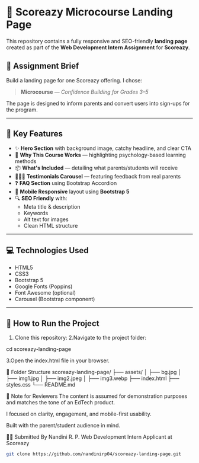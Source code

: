 # 🎯 Scoreazy Microcourse Landing Page

This repository contains a fully responsive and SEO-friendly **landing page** created as part of the **Web Development Intern Assignment** for **Scoreazy**.

## 📌 Assignment Brief

Build a landing page for one Scoreazy offering. I chose:

> **Microcourse** — _Confidence Building for Grades 3–5_

The page is designed to inform parents and convert users into sign-ups for the program.

---

## 🌟 Key Features

- ✨ **Hero Section** with background image, catchy headline, and clear CTA
- 🎯 **Why This Course Works** — highlighting psychology-based learning methods
- 📦 **What's Included** — detailing what parents/students will receive
- 🧑‍🤝‍🧑 **Testimonials Carousel** — featuring feedback from real parents
- ❓ **FAQ Section** using Bootstrap Accordion
- 📱 **Mobile Responsive** layout using **Bootstrap 5**
- 🔍 **SEO Friendly** with:
  - Meta title & description
  - Keywords
  - Alt text for images
  - Clean HTML structure

---

## 💻 Technologies Used

- HTML5
- CSS3
- Bootstrap 5
- Google Fonts (Poppins)
- Font Awesome (optional)
- Carousel (Bootstrap component)

---

## 🚀 How to Run the Project

1. Clone this repository:
2.Navigate to the project folder:

  cd scoreazy-landing-page


3.Open the index.html file in your browser.

📁 Folder Structure
scoreazy-landing-page/
├── assets/
│   ├── bg.jpg
│   ├── img1.jpg
│   ├── img2.jpeg
│   ├── img3.webp
├── index.html
├── styles.css
└── README.md



📣 Note for Reviewers
The content is assumed for demonstration purposes and matches the tone of an EdTech product.

I focused on clarity, engagement, and mobile-first usability.

Built with the parent/student audience in mind.

🙋‍♀️ Submitted By
Nandini R. P.
Web Development Intern Applicant at Scoreazy

   ```bash
   git clone https://github.com/nandinirp04/scoreazy-landing-page.git
